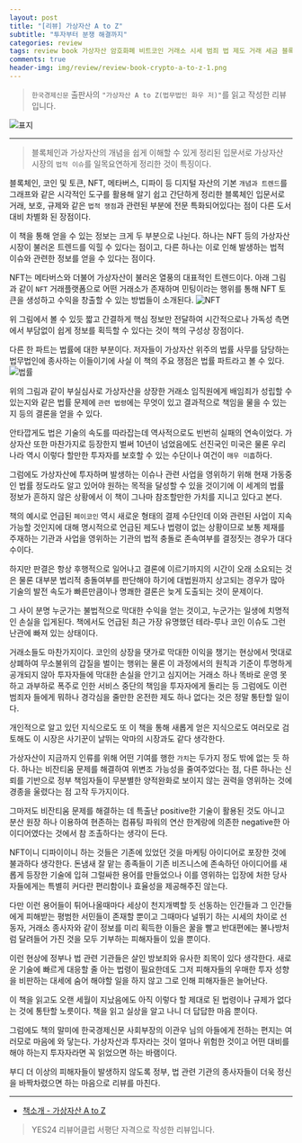 ```yaml
---  
layout: post  
title: "[리뷰] 가상자산 A to Z"  
subtitle: "투자부터 분쟁 해결까지"  
categories: review  
tags: review book 가상자산 암호화폐 비트코인 거래소 시세 범죄 법 제도 거래 세금 블록체인 스마트컨트랙트 NFT CDBC   
comments: true  
header-img: img/review/review-book-crypto-a-to-z-1.png
---  
```

  
> `한국경제신문` 출판사의 `"가상자산 A to Z(법무법인 화우 저)"`를 읽고 작성한 리뷰입니다.  

![표지](https://telegeam.github.io/assets/img/review/review-book-crypto-a-to-z-1.png)  

---

> 블록체인과 가상자산의 개념을 쉽게 이해할 수 있게 정리된 입문서로 가상자산 시장의 `법적 이슈`를 일목요연하게 정리한 것이 특징이다.

블록체인, 코인 및 토큰, NFT, 메타버스, 디파이 등 디지털 자산의 기본 `개념과 트렌드`를 그래프와 같은 시각적인 도구를 활용해 알기 쉽고 간단하게 정리한 블록체인 입문서로 거래, 보호, 규제와 같은 `법적 쟁점`과 관련된 부분에 전문 특화되어있다는 점이 다른 도서대비 차별화 된 장점이다. 

이 책을 통해 얻을 수 있는 정보는 크게 두 부분으로 나뉜다. 하나는 NFT 등의 가상자산 시장이 불러온 트렌드를 익힐 수 있다는 점이고, 다른 하나는 이로 인해 발생하는 법적 이슈와 관련한 정보를 얻을 수 있다는 점이다. 

NFT는 메타버스와 더불어 가상자산이 불러온 열풍의 대표적인 트렌드이다. 아래 그림과 같이 `NFT` 거래플랫폼으로 어떤 거래소가 존재하며 민팅이라는 행위를 통해 NFT 토큰을 생성하고 수익을 창출할 수 있는 방법들이 소개된다. 
![NFT](https://telegeam.github.io/assets/img/review/review-book-crypto-a-to-z-2.png)  

위 그림에서 볼 수 있듯 짧고 간결하게 핵심 정보만 전달하여 시간적으로나 가독성 측면에서 부담없이 쉽게 정보를 획득할 수 있다는 것이 책의 구성상 장점이다. 

다른 한 파트는 법률에 대한 부분이다. 저자들이 가상자산 위주의 법률 사무를 담당하는 법무법인에 종사하는 이들이기에 사실 이 책의 주요 쟁점은 법률 파트라고 볼 수 있다. 
![법률](https://telegeam.github.io/assets/img/review/review-book-crypto-a-to-z-3.png)  

위의 그림과 같이 부실심사로 가상자산을 상장한 거래소 임직원에게 배임죄가 성립할 수 있는지와 같은 법률 문제에 `관련 법령`에는 무엇이 있고 결과적으로 책임을 물을 수 있는지 등의 결론을 얻을 수 있다. 

안타깝게도 법은 기술의 속도를 따라잡는데 역사적으로도 빈번히 실패의 연속이었다. 가상자산 또한 마찬가지로 등장한지 벌써 10년이 넘었음에도 선진국인 미국은 물론 우리나라 역시 이렇다 할만한 투자자를 보호할 수 있는 수단이나 여건이 `매우 미흡`하다.

그럼에도 가상자산에 투자하며 발생하는 이슈나 관련 사업을 영위하기 위해 현재 가동중인 법률 정도라도 알고 있어야 원하는 목적을 달성할 수 있을 것이기에 이 세계의 법률 정보가 흔하지 않은 상황에서 이 책이 그나마 참조할만한 가치를 지니고 있다고 본다. 

책의 예시로 언급된 `페이코인` 역시 새로운 형태의 결제 수단인데 이와 관련된 사업이 지속가능할 것인지에 대해 명시적으로 언급된 제도나 법령이 없는 상황이므로 보통 제재를 주재하는 기관과 사업을 영위하는 기관의 법적 충돌로 존속여부를 결정짓는 경우가 대다수이다. 

하지만 판결은 항상 후행적으로 일어나고 결론에 이르기까지의 시간이 오래 소요되는 것은 물론 대부분 법리적 충돌여부를 판단해야 하기에 대법원까지 상고되는 경우가 많아 기술의 발전 속도가 빠른만큼이나 명쾌한 결론은 늦게 도출되는 것이 문제이다. 

그 사이 분명 누군가는 불법적으로 막대한 수익을 얻는 것이고, 누군가는 일생에 치명적인 손실을 입게된다. 책에서도 언급된 최근 가장 유명했던 테라-루나 코인 이슈도 그런 난관에 빠져 있는 상태이다. 

거래소들도 마찬가지이다. 코인의 상장을 댓가로 막대한 이익을 챙기는 현상에서 멋대로 상폐하여 무소불위의 갑질을 벌이는 행위는 물론 이 과정에서의 원칙과 기준이 투명하게 공개되지 않아 투자자들에 막대한 손실을 안기고 심지어는 거래소 하나 똑바로 운영 못하고 과부하로 폭주로 인한 서비스 중단의 책임을 투자자에게 돌리는 등 그럼에도 이런 범죄자 들에게 뭐하나 경각심을 줄만한 온전한 제도 하나 없다는 것은 정말 통탄할 일이다.

개인적으로 알고 있던 지식으로도 또 이 책을 통해 새롭게 얻은 지식으로도 여러모로 검토해도 이 시장은 사기꾼이 날뛰는 악마의 시장과도 같다 생각한다. 

가상자산이 지금까지 인류를 위해 어떤 기여를 행한 `가치`는 두가지 정도 밖에 없는 듯 하다. 하나는 비잔티움 문제를 해결하여 위변조 가능성을 줄여주었다는 점, 다른 하나는 신뢰를 기반으로 정부 책임자들이 무분별한 양적완화로 보이지 않는 권력을 영위하는 것에 경종을 울렸다는 점 고작 두가지이다. 

그마저도 비잔티움 문제를 해결하는 데 특출난 positive한 기술이 활용된 것도 아니고 분산 원장 하나 이용하여 현존하는 컴퓨팅 파워의 연산 한계랑에 의존한 negative한 아이디어였다는 것에서 참 조촐하다는 생각이 든다.

NFT이니 디파이이니 하는 것들은 기존에 있었던 것을 마케팅 아이디어로 포장한 것에 불과하다 생각한다. 돈냄새 잘 맡는 종족들이 기존 비즈니스에 존속하던 아이디어를 새롭게 등장한 기술에 입혀 그럴싸한 용어를 만들었으나 이를 영위하는 입장에 처한 당사자들에게는 특별히 커다란 편리함이나 효율성을 제공해주진 않는다. 

다만 이런 용어들이 튀어나올때마다 세상이 천지개벽할 듯 선동하는 인간들과 그 인간들에게 피해받는 평범한 서민들이 존재할 뿐이고 그때마다 널뛰기 하는 시세의 차이로 선동자, 거래소 종사자와 같이 정보를 미리 획득한 이들은 꿀을 빨고 반대편에는 불나방처럼 달려들어 가진 것을 모두 기부하는 피해자들이 있을 뿐이다. 

이런 현상에 정부나 법 관련 기관들은 살인 방보죄와 유사한 죄목이 있다 생각한다. 새로운 기술에 빠르게 대응할 줄 아는 법령이 필요한데도 그저 피해자들의 우매한 투자 성향을 비판하는 대세에 숨어 해야할 일을 하지 않고 그로 인해 피해자들은 늘어난다. 

이 책을 읽고도 오랜 세월이 지났음에도 아직 이렇다 할 제대로 된 법령이나 규제가 없다는 것에 통탄할 노릇이다. 책을 읽고 실상을 알고 나니 더 답답한 마음 뿐이다. 

그럼에도 책의 말미에 한국경제신문 사회부장의 이관우 님의 아들에게 전하는 편지는 여러모로 마음에 와 닿는다. 가상자산과 투자라는 것이 얼마나 위험한 것이고 어떤 대비를 해야 하는지 투자자라면 꼭 읽었으면 하는 바램이다.

부디 더 이상의 피해자들이 발생하지 않도록 정부, 법 관련 기관의 종사자들이 더욱 정신을 바짝차렸으면 하는 마음으로 리뷰를 마친다.

---

* [책소개 - 가상자산 A to Z](http://www.yes24.com/Product/Goods/110708398)

> YES24 리뷰어클럽 서평단 자격으로 작성한 리뷰입니다.